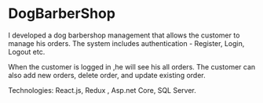 # DogBarberShop

I developed a dog barbershop management that allows the customer to manage his orders.
The system includes authentication - Register, Login, Logout etc.

When the customer is logged in ,he will see his all orders.
The customer can also add new orders, delete order, and update existing order.

Technologies: React.js, Redux , Asp.net Core, SQL Server.
